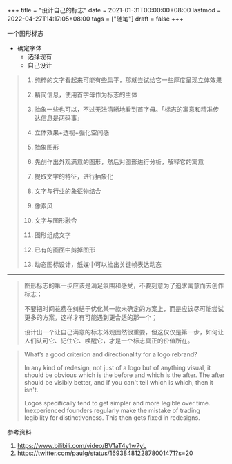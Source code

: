 +++
title = "设计自己的标志"
date = 2021-01-31T00:00:00+08:00
lastmod = 2022-04-27T14:17:05+08:00
tags = ["随笔"]
draft = false
+++

一个图形标志

- 确定字体
  - 选择现有
  - 自己设计

> 1.  纯粹的文字看起来可能有些扁平，那就尝试给它一些厚度呈现立体效果
>
> 2.  精简信息，使用首字母作为标志的主体
>
> 3.  抽象一些也可以，不过无法清晰地看到首字母。「标志的寓意和精准传达信息是两码事」
>
> 4.  立体效果+透视+强化空间感
>
> 5.  抽象图形
>
> 6.  先创作出外观满意的图形，然后对图形进行分析，解释它的寓意
>
> 7.  提取文字的特征，进行抽象化
>
> 8.  文字与行业的象征物结合
>
> 9.  像素风
>
> 10. 文字与图形融合
>
> 11. 图形组成文字
>
> 12. 已有的画面中剪掉图形
>
> 13. 动态图标设计，纸媒中可以抽出关键帧表达动态

---

> 图形标志的第一步应该是满足氛围和感受，不要刻意为了追求寓意而去创作标志；
>
> 不要把时间花费在纠结于优化某一款未确定的方案上，而是应该尽可能尝试更多的方案，这样才有可能遇到更合适的那一个；
>
> 设计出一个让自己满意的标志外观固然很重要，但这仅仅是第一步，如何让人们认可它、记住它、唤醒它，才是一个标志真正的价值所在。


> What’s a good criterion and directionality for a logo rebrand?
>
> In any kind of redesign, not just of a logo but of anything visual, it should be obvious which is the before and which is the after. The after should be visibly better, and if you can't tell which is which, then it isn't.
>
> Logos specifically tend to get simpler and more legible over time. Inexperienced founders regularly make the mistake of trading legibility for distinctiveness. This then gets fixed in redesigns.

参考资料

1. <https://www.bilibili.com/video/BV1aT4y1w7yL>
2. <https://twitter.com/paulg/status/1693848122878001471?s=20>
